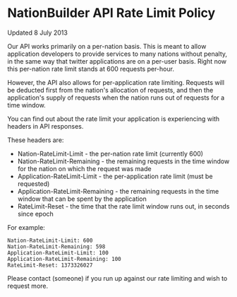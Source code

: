 NationBuilder API Rate Limit Policy
===================================

Updated 8 July 2013

Our API works primarily on a per-nation basis.  This is meant to allow application developers to provide services to many nations without penalty, in the same way that twitter applications are on a per-user basis.  Right now this per-nation rate limit stands at 600 requests per-hour.

However, the API also allows for per-application rate limiting.  Requests will be deducted first from the nation's allocation of requests, and then the application's supply of requests when the nation runs out of requests for a time window.


You can find out about the rate limit your application is experiencing with headers in API responses.

These headers are:

* Nation-RateLimit-Limit - the per-nation rate limit (currently 600)
* Nation-RateLimit-Remaining - the remaining requests in the time window for the nation on which the request was made
* Application-RateLimit-Limit - the per-application rate limit (must be requested)
* Application-RateLimit-Remaining - the remaining requests in the time window that can be spent by the application
* RateLimit-Reset - the time that the rate limit window runs out, in seconds since epoch

For example:

```
Nation-RateLimit-Limit: 600
Nation-RateLimit-Remaining: 598
Application-RateLimit-Limit: 100
Application-RateLimit-Remaining: 100
RateLimit-Reset: 1373326027
```

Please contact (someone) if you run up against our rate limiting and wish to request more.

